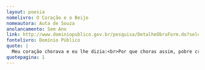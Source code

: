 ```yaml
---
layout: poesia
nomelivro: O Coração e o Beijo
nomeautora: Auta de Souza
anolancamento: Sem Ano
link: http://www.dominiopublico.gov.br/pesquisa/DetalheObraForm.do?select_action=&co_obra=81945
fontelivro: Domínio Público
quote: |
  Meu coração chorava e eu lhe dizia:<br>Por que choras assim, pobre criança?<br>E o triste, a soluçar, me respondia:<br>Ninguém pode viver sem Esperança.
quotepagina: 1
---
```

